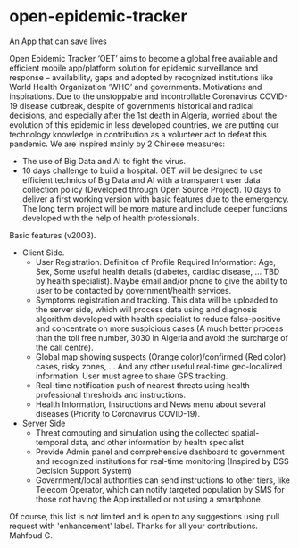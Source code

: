 # open-epidemic-tracker
An App that can save lives

Open Epidemic Tracker ‘OET’ aims to become a global free available and efficient mobile app/platform solution for epidemic surveillance and response – availability, gaps and adopted by recognized institutions like World Health Organization ‘WHO’ and governments.
Motivations and inspirations.
Due to the unstoppable and incontrollable Coronavirus COVID-19 disease outbreak, despite of governments historical and radical decisions, and especially after the 1st death in Algeria, worried about the evolution of this epidemic in less developed countries, we are putting our technology knowledge in contribution as a volunteer act to defeat this pandemic.
We are inspired mainly by 2 Chinese measures:
-	The use of Big Data and AI to fight the virus.
-	10 days challenge to build a hospital.
OET will be designed to use efficient technics of Big Data and AI with a transparent user data collection policy (Developed through Open Source Project).
10 days to deliver a first working version with basic features due to the emergency. The long term project will be more mature and include deeper functions developed with the help of health professionals.

Basic features (v2003).
-	Client Side.
	-	User Registration. Definition of Profile Required Information: Age, Sex, Some useful health details (diabetes, cardiac disease, … TBD by health specialist). Maybe email and/or phone to give the ability to user to be contacted by government/health services.
	-	Symptoms registration and tracking. This data will be uploaded to the server side, which will process data using and diagnosis algorithm developed with health specialist to reduce false-positive and concentrate on more suspicious cases (A much better process than the toll free number, 3030 in Algeria and avoid the surcharge of the call centre).
	-	Global map showing suspects (Orange color)/confirmed (Red color) cases, risky zones, … And any other useful real-time geo-localized information. User must agree to share GPS tracking.
	-	Real-time notification push of nearest threats using health professional thresholds and instructions.
	-	Health Information, Instructions and News menu about several diseases (Priority to Coronavirus COVID-19).
- Server Side
	-	Threat computing and simulation using the collected spatial-temporal data, and other information by health specialist
	-	Provide Admin panel and comprehensive dashboard to government and recognized institutions for real-time monitoring (Inspired by DSS Decision Support System)
	-	Government/local authorities can send instructions to other tiers, like Telecom Operator, which can notify targeted population by SMS for those not having the App installed or not using a smartphone.

Of course, this list is not limited and is open to any suggestions using pull request with 'enhancement' label.
Thanks for all your contributions.
Mahfoud G.

